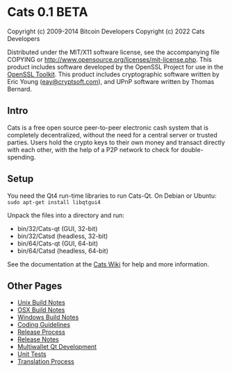Cats 0.1 BETA
===================

Copyright (c) 2009-2014 Bitcoin Developers
Copyright (c) 2022 Cats Developers

Distributed under the MIT/X11 software license, see the accompanying
file COPYING or http://www.opensource.org/licenses/mit-license.php.
This product includes software developed by the OpenSSL Project for use in the [OpenSSL Toolkit](http://www.openssl.org/). This product includes
cryptographic software written by Eric Young ([eay@cryptsoft.com](mailto:eay@cryptsoft.com)), and UPnP software written by Thomas Bernard.


Intro
---------------------
Cats is a free open source peer-to-peer electronic cash system that is
completely decentralized, without the need for a central server or trusted
parties.  Users hold the crypto keys to their own money and transact directly
with each other, with the help of a P2P network to check for double-spending.


Setup
---------------------
You need the Qt4 run-time libraries to run Cats-Qt. On Debian or Ubuntu:
	`sudo apt-get install libqtgui4`

Unpack the files into a directory and run:

- bin/32/Cats-qt (GUI, 32-bit)
- bin/32/Catsd (headless, 32-bit)
- bin/64/Cats-qt (GUI, 64-bit)
- bin/64/Catsd (headless, 64-bit)

See the documentation at the [Cats Wiki](http://Cats.info)
for help and more information.


Other Pages
---------------------
- [Unix Build Notes](build-unix.md)
- [OSX Build Notes](build-osx.md)
- [Windows Build Notes](build-msw.md)
- [Coding Guidelines](coding.md)
- [Release Process](release-process.md)
- [Release Notes](release-notes.md)
- [Multiwallet Qt Development](multiwallet-qt.md)
- [Unit Tests](unit-tests.md)
- [Translation Process](translation_process.md)

